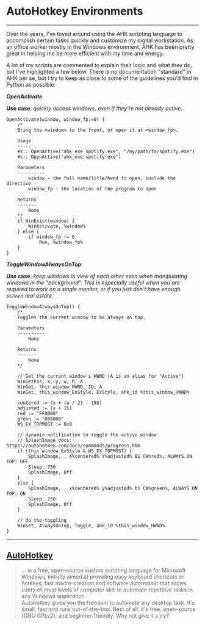 # AutoHotkey Environments
---

Over the years, I've toyed around using the AHK scripting language to accomplish certain tasks quickly and customize my digital workstation. As an office worker mostly in the Windows environment, AHK has been pretty great in helping me be more efficient with my time and energy.

A lot of my scripts are commented to explain their logic and what they do, but I've highlighted a few below. There is no documentation "standard" in AHK per se, but I try to keep as close to some of the guidelines you'd find in Python as possible.

***OpenActivate***

**Use case**: *quickly access windows, even if they're not already active.*
```
OpenActivate(window, window_fp:=0) {
    /*
    Bring the <window> to the front, or open it at <window_fp>.

    Usage
    -----
    #s:: OpenActive("ahk_exe spotify.exe", "/my/path/to/spotify.exe")
    #s:: OpenActive("ahk_exe spotify.exe")

    Parameters
    ----------
        window - the full name/title/hwnd to open, include the directive
        window_fp - the location of the program to open

    Returns
    -------
        None
    */
    if WinExist(window) {
        WinActivate, %window%
    } else {
        if window_fp != 0
            Run, %window_fp%
    }
}
```

***ToggleWindowAlwaysOnTop***

**Use case**: *keep windows in view of each other even when manipulating windows in the "background". This is especially useful when you are required to work on a single monitor, or if you just don't have enough screen real estate.*
```
ToggleWindowAlwaysOnTop() {
    /*
    Toggles the current window to be always on top.

    Parameters
    ----------
        None

    Returns
    -------
        None
    */

    // Get the current window's HWND (A is an alias for "Active")
    WinGetPos, x, y, w, h, A
    WinGet, this_window_HWND, ID, A
    WinGet, this_window_ExStyle, ExStyle, ahk_id %this_window_HWND%

    centered := (x + (w / 2) - 150)
    adjusted := (y + 15)
    red := "FF0000"
    green := "008000"
    WS_EX_TOPMOST := 0x8

    // dynamic notification to toggle the active window
    // SplashImage docs: https://autohotkey.com/docs/commands/progress.htm
    if (this_window_ExStyle & WS_EX_TOPMOST) {
        SplashImage, , X%centered% Y%adjusted% B1 CW%red%, ALWAYS ON TOP: OFF
        Sleep, 750
        SplashImage, Off
    }
    else {
        SplashImage, , x%centered% y%adjusted% b1 CW%green%, ALWAYS ON TOP: ON
        Sleep, 750
        SplashImage, Off
    }

    // do the toggling
    WinSet, AlwaysOnTop, Toggle, ahk_id %this_window_HWND%
}
```

---

## [AutoHotkey][1]
> ... is a free, open-source custom scripting language for Microsoft Windows, initially aimed at providing easy keyboard shortcuts or hotkeys, fast macro-creation and software automation that allows users of most levels of computer skill to automate repetitive tasks in any Windows application.
\
> Autohotkey gives you the freedom to automate any desktop task. It's small, fast and runs out-of-the-box. Best of all, it's free, open-source (GNU GPLv2), and beginner-friendly. Why not give it a try?

[1]: https://www.autohotkey.com/
